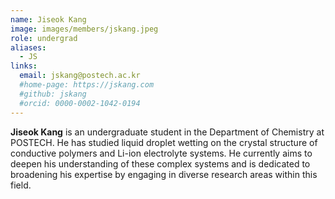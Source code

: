 ```yaml
---
name: Jiseok Kang
image: images/members/jskang.jpeg
role: undergrad
aliases:
  - JS
links: 
  email: jskang@postech.ac.kr
  #home-page: https://jskang.com
  #github: jskang
  #orcid: 0000-0002-1042-0194
---
```


**Jiseok Kang** is an undergraduate student in the Department of Chemistry at POSTECH. He has studied liquid droplet wetting on the crystal structure of conductive polymers and Li-ion electrolyte systems. He currently aims to deepen his understanding of these complex systems and is dedicated to broadening his expertise by engaging in diverse research areas within this field.

